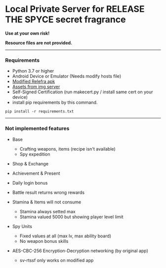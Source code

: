 # Local Private Server for RELEASE THE SPYCE secret fragrance

**Use at your own risk!**

**Resource files are not provided.**

---

### Requirements

- Python 3.7 or higher
- Android Device or Emulator (Needs modify hosts file)
- [Modified Relefra apk](https://mega.nz/file/wYdkTRYJ#VUIetZRGFw6Jhiy5wk806TDktzzOO2FTtgpt8N8OAws)
- [Assets from img server](https://mega.nz/file/FRUQlI5b#yT4nrN9t6P-5mDsD3cJXRp0s3oOZSlFMrhn1lScUwrE)
- Self-Signed Certification (run makecert.py / install same cert on your device)
- install pip requirements by this command. 
```
pip install -r requirements.txt
```

---

### Not implemented features

- Base
  + Crafting weapons, items (recipe isn't available)
  + Spy expedition

- Shop & Exchange

- Achievement & Present

- Daily login bonus

- Battle result returns wrong rewards

- Stamina & Items will not consume
  + Stamina always setted max
  + Stamina valued 5000 but showing player level limit

- Spy Units
  + Fixed values at all (max lv, max ability board)
  + No weapon bonus skills
  
- AES-CBC-256 Encryption-Decryption networking (by original app)
  + sv-rtssf only works on modified app  
